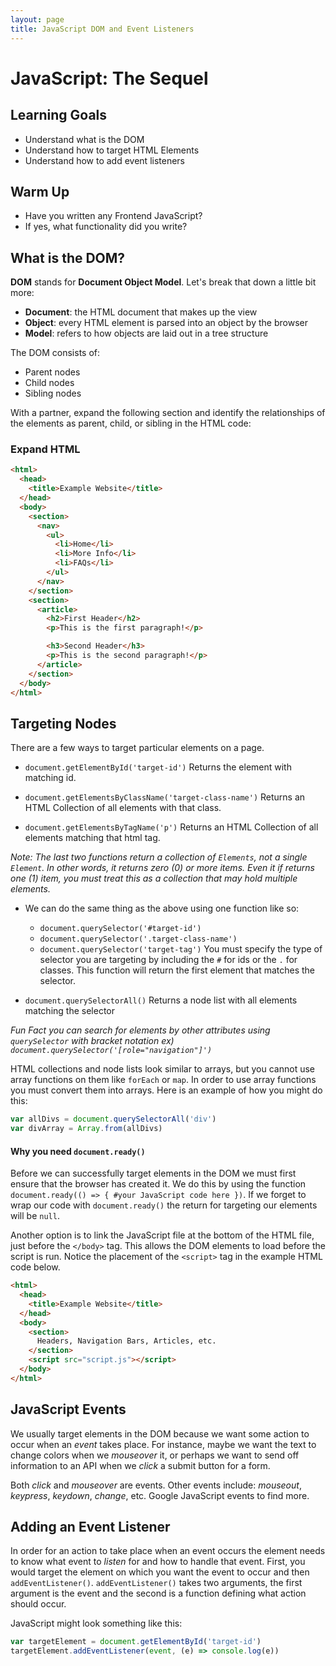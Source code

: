 ```yaml
---
layout: page
title: JavaScript DOM and Event Listeners
---
```


# JavaScript: The Sequel

## Learning Goals

- Understand what is the DOM
- Understand how to target HTML Elements
- Understand how to add event listeners

## Warm Up

- Have you written any Frontend JavaScript?
- If yes, what functionality did you write?

## What is the DOM?

**DOM** stands for **Document Object Model**. Let's break that down a little bit more:

- **Document**: the HTML document that makes up the view
- **Object**: every HTML element is parsed into an object by the browser
- **Model**: refers to how objects are laid out in a tree structure

The DOM consists of:
  * Parent nodes
  * Child nodes
  * Sibling nodes

With a partner, expand the following section and identify the relationships of the elements as parent, child, or sibling in the HTML code:

<section class='answer' markdown='1'>

### Expand HTML

```html
<html>
  <head>
    <title>Example Website</title>
  </head>
  <body>
    <section>
      <nav>
        <ul>
          <li>Home</li>
          <li>More Info</li>
          <li>FAQs</li>
        </ul>
      </nav>
    </section>
    <section>
      <article>
        <h2>First Header</h2>
        <p>This is the first paragraph!</p>

        <h3>Second Header</h3>
        <p>This is the second paragraph!</p>
      </article>
    </section>
  </body>
</html>
```
</section>

## Targeting Nodes

There are a few ways to target particular elements on a page.

- `document.getElementById('target-id')`
  Returns the element with matching id.

- `document.getElementsByClassName('target-class-name')`
  Returns an HTML Collection of all elements with that class.

- `document.getElementsByTagName('p')`
  Returns an HTML Collection of all elements matching that html tag.

_Note: The last two functions return a collection of `Elements`, not a single `Element`. In other words, it returns zero (0) or more items. Even it if returns one (1) item, you must treat this as a collection that may hold multiple elements._

- We can do the same thing as the above using one function like so:
    - `document.querySelector('#target-id')`
    - `document.querySelector('.target-class-name')`
    - `document.querySelector('target-tag')`
  You must specify the type of selector you are targeting by including the `#` for ids or the `.` for classes.
  This function will return the first element that matches the selector.

- `document.querySelectorAll()`
  Returns a node list with all elements matching the selector

_Fun Fact you can search for elements by other attributes using `querySelector` with bracket notation ex) `document.querySelector('[role="navigation"]')`_

HTML collections and node lists look similar to arrays, but you cannot use array functions on them like `forEach` or `map`. In order to use array functions you must convert them into arrays. Here is an example of how you might do this:

```javascript
var allDivs = document.querySelectorAll('div')
var divArray = Array.from(allDivs)
```

#### Why you need `document.ready()`

Before we can successfully target elements in the DOM we must first ensure that the browser has created it. We do this by using the function `document.ready(() => { #your JavaScript code here })`.
If we forget to wrap our code with `document.ready()` the return for targeting our elements will be `null`.

Another option is to link the JavaScript file at the bottom of the HTML file, just before the `</body>` tag. This allows the DOM elements to load before the script is run. Notice the placement of the `<script>` tag in the example HTML code below.

```html
<html>
  <head>
    <title>Example Website</title>
  </head>
  <body>
    <section>
      Headers, Navigation Bars, Articles, etc.
    </section>
    <script src="script.js"></script>
  </body>
</html>
```

## JavaScript Events

We usually target elements in the DOM because we want some action to occur when an _event_ takes place. For instance, maybe we want the text to change colors when we _mouseover_ it, or perhaps we want to send off information to an API when we _click_ a submit button for a form.

Both _click_ and _mouseover_ are events. Other events include: _mouseout_, _keypress_, _keydown_, _change_, etc. Google JavaScript events to find more.

## Adding an Event Listener

In order for an action to take place when an event occurs the element needs to know what event to _listen_ for and how to handle that event. First, you would target the element on which you want the event to occur and then `addEventListener()`. `addEventListener()` takes two arguments, the first argument is the event and the second is a function defining what action should occur.

JavaScript might look something like this:

```javascript
var targetElement = document.getElementById('target-id')
targetElement.addEventListener(event, (e) => console.log(e))
```